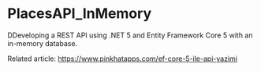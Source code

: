 # PlacesAPI_InMemory
DDeveloping a REST API using .NET 5 and Entity Framework Core 5 with an in-memory database.

Related article:
https://www.pinkhatapps.com/ef-core-5-ile-api-yazimi

